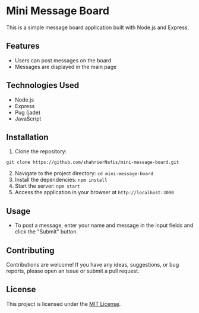 # Mini Message Board

This is a simple message board application built with Node.js and Express.

## Features

- Users can post messages on the board
- Messages are displayed in the main page

## Technologies Used

- Node.js
- Express
- Pug (jade)
- JavaScript

## Installation

1. Clone the repository:

```
git clone https://github.com/shahrierNafis/mini-message-board.git

```

2. Navigate to the project directory: `cd mini-message-board`
3. Install the dependencies: `npm install`
4. Start the server: `npm start`
5. Access the application in your browser at `http://localhost:3000`

## Usage

- To post a message, enter your name and message in the input fields and click the "Submit" button.

## Contributing

Contributions are welcome! If you have any ideas, suggestions, or bug reports, please open an issue or submit a pull request.

## License

This project is licensed under the [MIT License](LICENSE).
